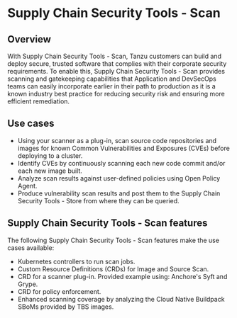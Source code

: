 # Supply Chain Security Tools - Scan

## <a id="overview"></a>Overview

With Supply Chain Security Tools - Scan, Tanzu customers can build and deploy secure, trusted software that complies with their corporate security requirements. To enable this, Supply Chain Security Tools - Scan provides scanning and gatekeeping capabilities that Application and DevSecOps teams can easily incorporate earlier in their path to production as it is a known industry best practice for reducing security risk and ensuring more efficient remediation.

## <a id="use-cases"></a>Use cases

* Using your scanner as a plug-in, scan source code repositories and images for known Common Vulnerabilities and Exposures (CVEs) before deploying to a cluster.
* Identify CVEs by continuously scanning each new code commit and/or each new image built.
* Analyze scan results against user-defined policies using Open Policy Agent.
* Produce vulnerability scan results and post them to the Supply Chain Security Tools - Store from where they can be queried.

## <a id="scst-scan-feat"></a>Supply Chain Security Tools - Scan features

The following Supply Chain Security Tools - Scan features make the use cases available:

* Kubernetes controllers to run scan jobs.
* Custom Resource Definitions (CRDs) for Image and Source Scan.
* CRD for a scanner plug-in. Provided example using: Anchore's Syft and Grype.
* CRD for policy enforcement.
* Enhanced scanning coverage by analyzing the Cloud Native Buildpack SBoMs provided by TBS images.
